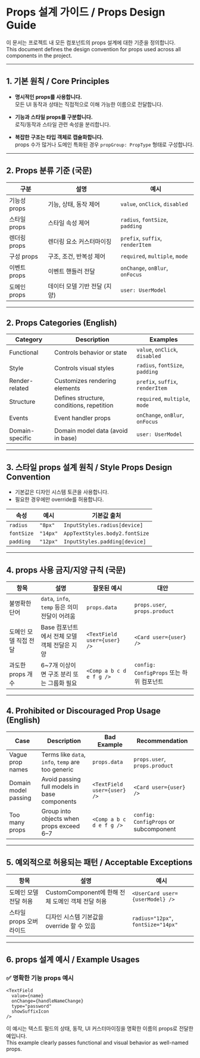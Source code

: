# Props 설계 가이드 / Props Design Guide

이 문서는 프로젝트 내 모든 컴포넌트의 props 설계에 대한 기준을 정의합니다.  
This document defines the design convention for props used across all components in the project.

---

## 1. 기본 원칙 / Core Principles

- **명시적인 props를 사용합니다.**  
  모든 UI 동작과 상태는 직접적으로 이해 가능한 이름으로 전달합니다.

- **기능과 스타일 props를 구분합니다.**  
  로직/동작과 스타일 관련 속성을 분리합니다.

- **복잡한 구조는 타입 객체로 캡슐화합니다.**  
  props 수가 많거나 도메인 특화된 경우 `propGroup: PropType` 형태로 구성합니다.

---

## 2. Props 분류 기준 (국문)

| 구분          | 설명                           | 예시                             |
|--------------|--------------------------------|----------------------------------|
| 기능성 props   | 기능, 상태, 동작 제어            | `value`, `onClick`, `disabled`   |
| 스타일 props   | 스타일 속성 제어                | `radius`, `fontSize`, `padding`  |
| 렌더링 props   | 렌더링 요소 커스터마이징         | `prefix`, `suffix`, `renderItem` |
| 구성 props     | 구조, 조건, 반복성 제어          | `required`, `multiple`, `mode`   |
| 이벤트 props   | 이벤트 핸들러 전달               | `onChange`, `onBlur`, `onFocus`  |
| 도메인 props   | 데이터 모델 기반 전달 (지양)      | `user: UserModel`                |

---

## 2. Props Categories (English)

| Category        | Description                                | Examples                        |
|----------------|--------------------------------------------|---------------------------------|
| Functional      | Controls behavior or state                | `value`, `onClick`, `disabled`  |
| Style           | Controls visual styles                    | `radius`, `fontSize`, `padding` |
| Render-related  | Customizes rendering elements             | `prefix`, `suffix`, `renderItem`|
| Structure       | Defines structure, conditions, repetition | `required`, `multiple`, `mode`  |
| Events          | Event handler props                       | `onChange`, `onBlur`, `onFocus` |
| Domain-specific | Domain model data (avoid in base)         | `user: UserModel`               |

---

## 3. 스타일 props 설계 원칙 / Style Props Design Convention

- 기본값은 디자인 시스템 토큰을 사용합니다.
- 필요한 경우에만 override를 허용합니다.

| 속성           | 예시       | 기본값 출처                        |
|----------------|------------|------------------------------------|
| `radius`       | `"8px"`    | `InputStyles.radius[device]`       |
| `fontSize`     | `"14px"`   | `AppTextStyles.body2.fontSize`     |
| `padding`      | `"12px"`   | `InputStyles.padding[device]`      |

---

## 4. props 사용 금지/지양 규칙 (국문)

| 항목                | 설명                                      | 잘못된 예시                        | 대안                                |
|--------------------|------------------------------------------|------------------------------- |-------------------------------------|
| 불명확한 단어         | `data`, `info`, `temp` 등은 의미 전달이 어려움  | `props.data`                  | `props.user`, `props.product`       |
| 도메인 모델 직접 전달   | Base 컴포넌트에서 전체 모델 객체 전달은 지양        | `<TextField user={user} />`   | `<Card user={user} />`              |
| 과도한 props 개수     | 6~7개 이상이면 구조 분리 또는 그룹화 필요          | `<Comp a b c d e f g />`      | `config: ConfigProps` 또는 하위 컴포넌트 |

---

## 4. Prohibited or Discouraged Prop Usage (English)

| Case                  | Description                                         | Bad Example                  | Recommendation                        |
|-----------------------|-----------------------------------------------------|------------------------------|----------------------------------------|
| Vague prop names      | Terms like `data`, `info`, `temp` are too generic   | `props.data`                 | `props.user`, `props.product`          |
| Domain model passing  | Avoid passing full models in base components        | `<TextField user={user} />`  | `<Card user={user} />`                 |
| Too many props        | Group into objects when props exceed 6–7            | `<Comp a b c d e f g />`     | `config: ConfigProps` or subcomponent  |

---

## 5. 예외적으로 허용되는 패턴 / Acceptable Exceptions

| 항목                   | 설명                                             | 예시                              |
|-----------------------|-------------------------------------------------|----------------------------------|
| 도메인 모델 전달 허용      | CustomComponent에 한해 전체 도메인 객체 전달 허용       | `<UserCard user={userModel} />`  |
| 스타일 props 오버라이드   | 디자인 시스템 기본값을 override 할 수 있음               | `radius="12px"`, `fontSize="14px"`|

---

## 6. props 설계 예시 / Example Usages

### ✅ 명확한 기능 props 예시

```tsx
<TextField
  value={name}
  onChange={handleNameChange}
  type="password"
  showSuffixIcon
/>
```

이 예시는 텍스트 필드의 상태, 동작, UI 커스터마이징을 명확한 이름의 props로 전달한 예입니다.  
This example clearly passes functional and visual behavior as well-named props.
